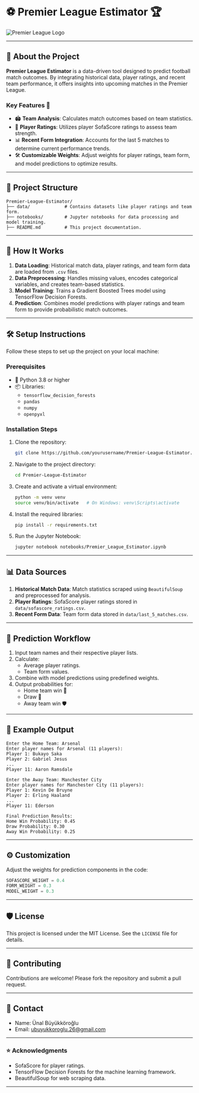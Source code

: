 # ⚽️ Premier League Estimator 🏆

![Premier League Logo](https://upload.wikimedia.org/wikipedia/en/f/f2/Premier_League_Logo.svg)

---

## 🌟 About the Project

**Premier League Estimator** is a data-driven tool designed to predict football match outcomes. By integrating historical data, player ratings, and recent team performance, it offers insights into upcoming matches in the Premier League.

### Key Features 📝

- 🏟 **Team Analysis**: Calculates match outcomes based on team statistics.
- 🌟 **Player Ratings**: Utilizes player SofaScore ratings to assess team strength.
- 📊 **Recent Form Integration**: Accounts for the last 5 matches to determine current performance trends.
- 🛠 **Customizable Weights**: Adjust weights for player ratings, team form, and model predictions to optimize results.

---

## 📂 Project Structure

```plaintext
Premier-League-Estimator/
├── data/             # Contains datasets like player ratings and team form.
├── notebooks/        # Jupyter notebooks for data processing and model training.
├── README.md         # This project documentation.
```

---

## 🚀 How It Works

1. **Data Loading**: Historical match data, player ratings, and team form data are loaded from `.csv` files.
2. **Data Preprocessing**: Handles missing values, encodes categorical variables, and creates team-based statistics.
3. **Model Training**: Trains a Gradient Boosted Trees model using TensorFlow Decision Forests.
4. **Prediction**: Combines model predictions with player ratings and team form to provide probabilistic match outcomes.

---

## 🛠 Setup Instructions

Follow these steps to set up the project on your local machine:

### Prerequisites

- 🐍 Python 3.8 or higher
- 📦 Libraries:
  - `tensorflow_decision_forests`
  - `pandas`
  - `numpy`
  - `openpyxl`

### Installation Steps

1. Clone the repository:

    ```bash
    git clone https://github.com/yourusername/Premier-League-Estimator.git
    ```

2. Navigate to the project directory:

    ```bash
    cd Premier-League-Estimator
    ```

3. Create and activate a virtual environment:

    ```bash
    python -m venv venv
    source venv/bin/activate   # On Windows: venv\Scripts\activate
    ```

4. Install the required libraries:

    ```bash
    pip install -r requirements.txt
    ```

5. Run the Jupyter Notebook:

    ```bash
    jupyter notebook notebooks/Premier_League_Estimator.ipynb
    ```

---

## 📊 Data Sources

1. **Historical Match Data**: Match statistics scraped using `BeautifulSoup` and preprocessed for analysis.
2. **Player Ratings**: SofaScore player ratings stored in `data/sofascore_ratings.csv`.
3. **Recent Form Data**: Team form data stored in `data/last_5_matches.csv`.

---

## 🔮 Prediction Workflow

1. Input team names and their respective player lists.
2. Calculate:
   - Average player ratings.
   - Team form values.
3. Combine with model predictions using predefined weights.
4. Output probabilities for:
   - Home team win 🎉
   - Draw 🤝
   - Away team win 🛡

---

## 🧪 Example Output

```
Enter the Home Team: Arsenal
Enter player names for Arsenal (11 players):
Player 1: Bukayo Saka
Player 2: Gabriel Jesus
...
Player 11: Aaron Ramsdale

Enter the Away Team: Manchester City
Enter player names for Manchester City (11 players):
Player 1: Kevin De Bruyne
Player 2: Erling Haaland
...
Player 11: Ederson

Final Prediction Results:
Home Win Probability: 0.45
Draw Probability: 0.30
Away Win Probability: 0.25
```

---

## ⚙️ Customization

Adjust the weights for prediction components in the code:

```python
SOFASCORE_WEIGHT = 0.4
FORM_WEIGHT = 0.3
MODEL_WEIGHT = 0.3
```

---

## 🛡 License

This project is licensed under the MIT License. See the `LICENSE` file for details.

---

## 🤝 Contributing

Contributions are welcome! Please fork the repository and submit a pull request.

---

## 📧 Contact

- Name: Ünal Büyükköroğlu
- Email: ubuyukkoroglu.26@gmail.com

---

### ⭐️ Acknowledgments

- SofaScore for player ratings.
- TensorFlow Decision Forests for the machine learning framework.
- BeautifulSoup for web scraping data.

---